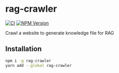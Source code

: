 # rag-crawler

[![CI](https://github.com/sigoden/rag-crawler/actions/workflows/ci.yaml/badge.svg)](https://github.com/sigoden/aichat/actions/workflows/ci.yaml)
[![NPM Version](https://img.shields.io/npm/v/rag-crawler)](https://www.npmjs.com/package/rag-crawler)

Crawl a website to generate knowledge file for RAG

## Installation

```bash
npm i -g rag-crawler
yarn add --global rag-crawler
```
